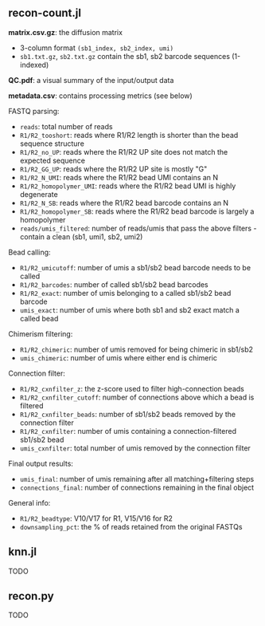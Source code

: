 recon-count.jl
--------------

**matrix.csv.gz**: the diffusion matrix
* 3-column format `(sb1_index, sb2_index, umi)`
* `sb1.txt.gz`, `sb2.txt.gz` contain the sb1, sb2 barcode sequences (1-indexed)

**QC.pdf**: a visual summary of the input/output data

**metadata.csv**: contains processing metrics (see below)

FASTQ parsing:
* `reads`: total number of reads
* `R1/R2_tooshort`: reads where R1/R2 length is shorter than the bead sequence structure
* `R1/R2_no_UP`: reads where the R1/R2 UP site does not match the expected sequence
* `R1/R2_GG_UP`: reads where the R1/R2 UP site is mostly "G"
* `R1/R2_N_UMI`: reads where the R1/R2 bead UMI contains an N
* `R1/R2_homopolymer_UMI`: reads where the R1/R2 bead UMI is highly degenerate
* `R1/R2_N_SB`: reads where the R1/R2 bead barcode contains an N
* `R1/R2_homopolymer_SB`: reads where the R1/R2 bead barcode is largely a homopolymer
* `reads/umis_filtered`: number of reads/umis that pass the above filters - contain a clean (sb1, umi1, sb2, umi2)

Bead calling:
* `R1/R2_umicutoff`: number of umis a sb1/sb2 bead barcode needs to be called
* `R1/R2_barcodes`: number of called sb1/sb2 bead barcodes
* `R1/R2_exact`: number of umis belonging to a called sb1/sb2 bead barcode
* `umis_exact`: number of umis where both sb1 and sb2 exact match a called bead

Chimerism filtering:
* `R1/R2_chimeric`: number of umis removed for being chimeric in sb1/sb2
* `umis_chimeric`: number of umis where either end is chimeric

Connection filter:
* `R1/R2_cxnfilter_z`: the z-score used to filter high-connection beads
* `R1/R2_cxnfilter_cutoff`: number of connections above which a bead is filtered
* `R1/R2_cxnfilter_beads`: number of sb1/sb2 beads removed by the connection filter
* `R1/R2_cxnfilter`: number of umis containing a connection-filtered sb1/sb2 bead
* `umis_cxnfilter`: total number of umis removed by the connection filter

Final output results:
* `umis_final`: number of umis remaining after all matching+filtering steps
* `connections_final`: number of connections remaining in the final object

General info:
* `R1/R2_beadtype`: V10/V17 for R1, V15/V16 for R2
* `downsampling_pct`: the % of reads retained from the original FASTQs

knn.jl
------
TODO

recon.py
--------
TODO

